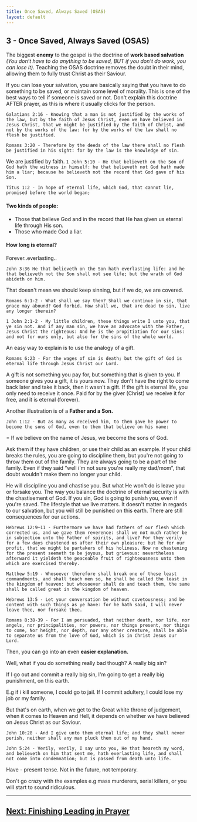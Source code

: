 ```yaml
---
title: Once Saved, Always Saved (OSAS)
layout: default
---
```


## 3 - Once Saved, Always Saved (OSAS)

The biggest **enemy** to the gospel is the doctrine of **work based salvation** _(You don’t have to do anything to be saved, BUT if you don't do work, you can lose it)_. Teaching the OSAS doctrine removes the doubt in their mind, allowing them to fully trust Christ as their Saviour. 

If you can lose your salvation, you are basically saying that you have to do something to be saved, or maintain some level of morality. This is one of the best ways to tell if someone is saved or not. Don't explain this doctrine AFTER prayer, as this is where it usually clicks for the person.

```Galatians 2:16 - Knowing that a man is not justified by the works of the law, but by the faith of Jesus Christ, even we have believed in Jesus Christ, that we might be justified by the faith of Christ, and not by the works of the law: for by the works of the law shall no flesh be justified.```

```Romans 3:20 - Therefore by the deeds of the law there shall no flesh be justified in his sight: for by the law is the knowledge of sin.```

We are justified by faith. 
```1 John 5:10 - He that believeth on the Son of God hath the witness in himself: he that believeth not God hath made him a liar; because he believeth not the record that God gave of his Son.```

```Titus 1:2 - In hope of eternal life, which God, that cannot lie, promised before the world began;```

#### Two kinds of people: 

* Those that believe God and in the record that He has given us eternal life through His son. 
* Those who made God a liar. 

#### How long is eternal? 
Forever..everlasting..

```John 3:36 He that believeth on the Son hath everlasting life: and he that believeth not the Son shall not see life; but the wrath of God abideth on him.```

That doesn't mean we should keep sinning, but if we do, we are covered.

```Romans 6:1-2 - What shall we say then? Shall we continue in sin, that grace may abound? God forbid. How shall we, that are dead to sin, live any longer therein?```

```1 John 2:1-2 - My little children, these things write I unto you, that ye sin not. And if any man sin, we have an advocate with the Father, Jesus Christ the righteous: And he is the propitiation for our sins: and not for ours only, but also for the sins of the whole world.```

An easy way to explain is to use the analogy of a gift.

```Romans 6:23 - For the wages of sin is death; but the gift of God is eternal life through Jesus Christ our Lord.```

A gift is not something you pay for, but something that is given to you. If someone gives you a gift, it is yours now. They don't have the right to come back later and take it back, then it wasn't a gift. If the gift is eternal life, you only need to receive it once. Paid for by the giver (Christ) we receive it for free, and it is eternal (forever). 

Another illustration is of a **Father and a Son.**

```John 1:12 - But as many as received him, to them gave he power to become the sons of God, even to them that believe on his name:```

= If we believe on the name of Jesus, we become the sons of God. 

Ask them if they have children, or use their child as an example. 
If your child breaks the rules, you are going to discipline them, but you're not going to throw them out of the family. They are always going to be a part of the family. Even if they said “well i'm not sure you're really my dad/mom”, that doubt wouldn't make them no longer your child. 

He will discipline you and chastise you. But what He won't do is leave you or forsake you. 
The way you balance the doctrine of eternal security is with the chastisement of God. If you sin, God is going to punish you, even if you're saved.
The lifestyle that we live matters. It doesn't matter in regards to our salvation, but you will still be punished on this earth. There are still consequences for our actions. 

```Hebrews 12:9–11 - Furthermore we have had fathers of our flesh which corrected us, and we gave them reverence: shall we not much rather be in subjection unto the Father of spirits, and live? For they verily for a few days chastened us after their own pleasure; but he for our profit, that we might be partakers of his holiness. Now no chastening for the present seemeth to be joyous, but grievous: nevertheless afterward it yieldeth the peaceable fruit of righteousness unto them which are exercised thereby.```

```Matthew 5:19 - Whosoever therefore shall break one of these least commandments, and shall teach men so, he shall be called the least in the kingdom of heaven: but whosoever shall do and teach them, the same shall be called great in the kingdom of heaven.```

```Hebrews 13:5 - Let your conversation be without covetousness; and be content with such things as ye have: for he hath said, I will never leave thee, nor forsake thee.```

```Romans 8:38-39 - For I am persuaded, that neither death, nor life, nor angels, nor principalities, nor powers, nor things present, nor things to come, Nor height, nor depth, nor any other creature, shall be able to separate us from the love of God, which is in Christ Jesus our Lord.```

Then, you can go into an even **easier explanation.**

Well, what if you do something really bad though? A really big sin? 

If I go out and commit a really big sin, I'm going to get a really big punishment, on this earth. 

E.g if i kill someone, I could go to jail. If I commit adultery, I could lose my job or my family. 

But that's on earth, when we get to the Great white throne of judgement, when it comes to Heaven and Hell, it depends on whether we have believed on Jesus Christ as our Saviour. 

```John 10:28 - And I give unto them eternal life; and they shall never perish, neither shall any man pluck them out of my hand.```

```John 5:24 - Verily, verily, I say unto you, He that heareth my word, and believeth on him that sent me, hath everlasting life, and shall not come into condemnation; but is passed from death unto life.```

Have - present tense. Not in the future, not temporary. 

Don't go crazy with the examples e.g mass murderers, serial killers, or you will start to sound ridiculous. 

___

## [Next: Finishing Leading in Prayer](/soulwinning/soulwinning-instruction/lead-in-prayer)
